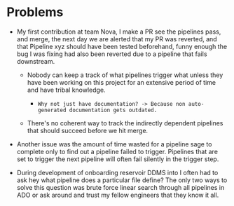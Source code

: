 # Problems

- My first contribution at team Nova, I make a PR see the pipelines pass, and merge, the next day we are alerted that
    my PR was reverted, and that Pipeline xyz should have been tested beforehand, funny enough the bug I was fixing 
    had also been reverted due to a pipeline that fails downstream.

  - Nobody can keep a track of what pipelines trigger what unless they  have been working on this project for an extensive
      period of time and have tribal knowledge.
    -     Why not just have documentation? -> Because non auto-generated documentation gets outdated.

  - There's no coherent way to track the indirectly dependent pipelines that should succeed before we hit merge.


- Another issue was the amount of time wasted for a pipeline sage to complete only to find out a pipeline failed to trigger.
    Pipelines that are set to trigger the next pipeline will often fail silently in the trigger step.
  

- During development of onboarding reservoir DDMS into  I often had to ask hey what pipeline does a particular file 
define? The only two ways to solve this
 question was brute force linear search through all pipelines in ADO or ask around and trust my fellow engineers that 
  they know it all.
